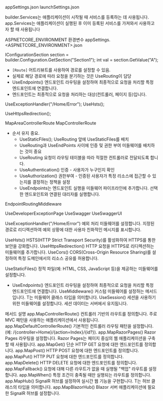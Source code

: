appSettings.json
launchSettings.json

builder.Services는 애플리케이션이 시작될 때 서비스를 등록하는 데 사용됩니다.
app.Services는 애플리케이션이 실행된 후 이미 등록된 서비스를 가져와서 사용하고자 할 때 사용됩니다

ASPNETCORE_ENVIRONMENT  환경변수
appSettings.<ASPNETCORE_ENVIRONMENT>.json

IConfigurationSection section = builder.Configuration.GetSection("Section1");
int val = section.GetValue<int>("A");

- `[Route]` 어트리뷰트를 사용하여 경로를 설정할 수 있음.
- 실제로 해당 경로에 따라 요청을 분기하는 것은 UseRouting이 담당
- UseEndpoints()	엔드포인트 라우팅을 설정하여 최종적으로 요청을 처리할 특정 엔드포인트에 연결합니다.
- 엔드포인트는 최종적으로 요청을 처리하는 대상(컨트롤러, 페이지 등)입니다.



UseExceptionHandler("/Home/Error");
UseHsts();


UseHttpsRedirection();

MapAreaControllerRoute
MapControllerRoute

- 순서 유지 중요.
  - UseStaticFiles(); UseRouting 앞에 UseStaticFiles를 배치
  - UseRouting과 UseEndPoints 사이에 인증 및 권한 부여 미들웨어를 배치하는 것이 중요
  - UseRouting 요청이 라우팅 테이블을 따라 적절한 컨트롤러로 전달되도록 합니다.
  - UseAuthentication() 인증 - 사용자가 누구인지 확인
  - UseAuthorization() 권한부여 - 인증된 사용자가 특정 리소스에 접근할 수 있는지를 결정하는 정책을 설정
  - UseEndpoints는 엔드포인트 실행을 미들웨어 파이프라인에 추가합니다. 선택한 엔드포인트와 연결된 대리자를 실행합니다.

EndpointRoutingMiddleware



UseDeveloperExceptionPage
UseSwagger
UseSwaggerUI

UseExceptionHandler("/Home/Error")	예외 처리 미들웨어를 설정합니다. 지정된 경로로 리디렉션하여 예외 상황에 대한 사용자 친화적인 메시지를 표시합니다.

UseHsts()	HSTS(HTTP Strict Transport Security)를 활성화하여 HTTPS를 통한 보안을 강화합니다.
UseHttpsRedirection()	HTTP 요청을 HTTPS로 리디렉션하는 미들웨어를 추가합니다.
UseCors()	CORS(Cross-Origin Resource Sharing)를 설정하여 특정 도메인에서의 리소스 공유를 허용합니다.

UseStaticFiles()	정적 파일(예: HTML, CSS, JavaScript 등)을 제공하는 미들웨어를 설정합니다.
- UseEndpoints()	엔드포인트 라우팅을 설정하여 최종적으로 요청을 처리할 특정 엔드포인트에 연결합니다.
UseMiddleware<T>()	커스텀 미들웨어를 설정하는 메서드입니다. T는 미들웨어 클래스 타입을 의미합니다.
UseSession()	    세션을 사용하기 위한 미들웨어를 설정합니다. 세션 데이터는 서버에서 유지됩니다.




메서드	설명
app.MapControllerRoute()	컨트롤러 기반의 라우트를 정의합니다. 주로 MVC 패턴을 사용하는 애플리케이션에서 사용됩니다.
app.MapDefaultControllerRoute()	기본적인 컨트롤러 라우팅 패턴을 설정합니다. (예: /{controller=Home}/{action=Index}/{id?}).
app.MapRazorPages()	Razor Pages 라우팅을 설정합니다. Razor Pages는 페이지 중심의 웹 애플리케이션을 구축할 때 사용됩니다.
app.MapGet()	단순 HTTP GET 요청에 대한 엔드포인트를 정의합니다.
app.MapPost()	HTTP POST 요청에 대한 엔드포인트를 정의합니다.
app.MapPut()	HTTP PUT 요청에 대한 엔드포인트를 정의합니다.
app.MapDelete()	HTTP DELETE 요청에 대한 엔드포인트를 정의합니다.
app.MapFallback()	요청에 대해 다른 라우트가 없을 때 실행될 "백업" 라우트를 설정합니다.
app.MapWhen()	특정 조건이 충족될 때만 실행되는 라우트를 정의합니다.
app.MapHub<T>()	SignalR 허브를 설정하여 실시간 웹 기능을 구현합니다. T는 허브 클래스의 타입을 의미합니다.
app.MapBlazorHub()	Blazor 서버 애플리케이션에 필요한 SignalR 허브를 설정합니다.